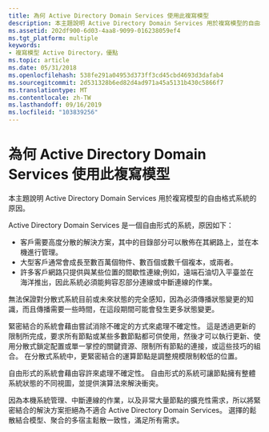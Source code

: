 ```yaml
---
title: 為何 Active Directory Domain Services 使用此複寫模型
description: 本主題說明 Active Directory Domain Services 用於複寫模型的自由格式系統的原因。
ms.assetid: 202df900-6d03-4aa8-9099-016238059ef4
ms.tgt_platform: multiple
keywords:
- 複寫模型 Active Directory，優點
ms.topic: article
ms.date: 05/31/2018
ms.openlocfilehash: 538fe291a04953d373ff3cd45cbd4693d3dafab4
ms.sourcegitcommit: 2d531328b6ed82d4ad971a45a5131b430c5866f7
ms.translationtype: MT
ms.contentlocale: zh-TW
ms.lasthandoff: 09/16/2019
ms.locfileid: "103839256"
---
```

# <a name="why-active-directory-domain-services-uses-this-replication-model"></a>為何 Active Directory Domain Services 使用此複寫模型

本主題說明 Active Directory Domain Services 用於複寫模型的自由格式系統的原因。

Active Directory Domain Services 是一個自由形式的系統，原因如下：

-   客戶需要高度分散的解決方案，其中的目錄部分可以散佈在其網路上，並在本機進行管理。
-   大型客戶通常會成長至數百萬個物件、數百個或數千個複本，或兩者。
-   許多客戶網路只提供與某些位置的間歇性連線;例如，遠端石油切入平臺並在海洋推出，因此系統必須能夠容忍部分連線或中斷連線的作業。

無法保證對分散式系統目前或未來狀態的完全感知，因為必須傳播狀態變更的知識，而且傳播需要一些時間，在這段期間可能會發生更多狀態變更。

緊密結合的系統會藉由嘗試消除不確定的方式來處理不確定性。 這是透過更新的限制所完成，要求所有節點或某些多數節點都可供使用，然後才可以執行更新、使用分散式鎖定配置或單一掌控的關鍵資源、限制所有節點的連接，或這些技巧的組合。 在分散式系統中，更緊密結合的運算節點是調整規模限制較低的位置。

自由形式的系統會藉由容許來處理不確定性。 自由形式的系統可讓節點擁有整體系統狀態的不同視圖，並提供演算法來解決衝突。

因為本機系統管理、中斷連線的作業，以及非常大量節點的擴充性需求，所以將緊密結合的解決方案拒絕為不適合 Active Directory Domain Services。 選擇的鬆散結合模型、聚合的多宿主鬆散一致性，滿足所有需求。

 

 




